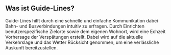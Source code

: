 ## Was ist Guide-Lines?
Guide-Lines hilft durch eine schnelle und einfache Kommunikation dabei Bahn- und Busverbindungen intuitiv zu erfragen. Durch Einrichten benutzerspezifische Zielorte sowie dem eigenen Wohnort, wird eine Echzeit Vorhersage der Verspätungen erstellt. Dabei wird auf die aktuelle Verkehrslage und das Wetter Rücksicht genommen, um eine verlässliche Auskunft bereitzustellen.
